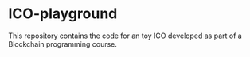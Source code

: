 # ICO-playground
This repository contains the code for an toy ICO developed as part of a Blockchain programming course.
